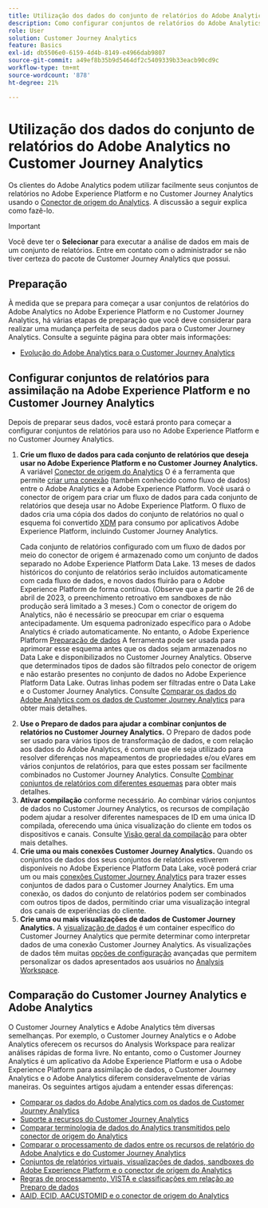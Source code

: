 ```yaml
---
title: Utilização dos dados do conjunto de relatórios do Adobe Analytics no Customer Journey Analytics
description: Como configurar conjuntos de relatórios do Adobe Analytics para assimilação no Adobe Experience Platform e no Customer Journey Analytics
role: User
solution: Customer Journey Analytics
feature: Basics
exl-id: db5506e0-6159-4d4b-8149-e4966dab9807
source-git-commit: a49ef8b35b9d5464df2c5409339b33eacb90cd9c
workflow-type: tm+mt
source-wordcount: '878'
ht-degree: 21%

---
```


# Utilização dos dados do conjunto de relatórios do Adobe Analytics no Customer Journey Analytics

Os clientes do Adobe Analytics podem utilizar facilmente seus conjuntos de relatórios no Adobe Experience Platform e no Customer Journey Analytics usando o [Conector de origem do Analytics](https://experienceleague.adobe.com/docs/experience-platform/sources/connectors/adobe-applications/analytics.html?lang=pt-BR). A discussão a seguir explica como fazê-lo.

>[!IMPORTANT]
>
>Você deve ter o **Selecionar** para executar a análise de dados em mais de um conjunto de relatórios. Entre em contato com o administrador se não tiver certeza do pacote de Customer Journey Analytics que possui.&#x200B;

## Preparação

À medida que se prepara para começar a usar conjuntos de relatórios do Adobe Analytics no Adobe Experience Platform e no Customer Journey Analytics, há várias etapas de preparação que você deve considerar para realizar uma mudança perfeita de seus dados para o Customer Journey Analytics. Consulte a seguinte página para obter mais informações:

* [Evolução do Adobe Analytics para o Customer Journey Analytics](/help/getting-started/aa-to-cja.md)

## Configurar conjuntos de relatórios para assimilação na Adobe Experience Platform e no Customer Journey Analytics

Depois de preparar seus dados, você estará pronto para começar a configurar conjuntos de relatórios para uso no Adobe Experience Platform e no Customer Journey Analytics.

1. **Crie um fluxo de dados para cada conjunto de relatórios que deseja usar no Adobe Experience Platform e no Customer Journey Analytics.** A variável [Conector de origem do Analytics](https://experienceleague.adobe.com/docs/experience-platform/sources/connectors/adobe-applications/analytics.html?lang=pt-BR) O é a ferramenta que permite [criar uma conexão](/help/connections/create-connection.md) (também conhecido como fluxo de dados) entre o Adobe Analytics e a Adobe Experience Platform. Você usará o conector de origem para criar um fluxo de dados para cada conjunto de relatórios que deseja usar no Adobe Experience Platform. O fluxo de dados cria uma cópia dos dados do conjunto de relatórios no qual o esquema foi convertido  [XDM](https://experienceleague.adobe.com/docs/platform-learn/tutorials/schemas/schemas-and-experience-data-model.html?lang=pt-BR) para consumo por aplicativos Adobe Experience Platform, incluindo Customer Journey Analytics.<p>Cada conjunto de relatórios configurado com um fluxo de dados por meio do conector de origem é armazenado como um conjunto de dados separado no Adobe Experience Platform Data Lake. 13 meses de dados históricos do conjunto de relatórios serão incluídos automaticamente com cada fluxo de dados, e novos dados fluirão para o Adobe Experience Platform de forma contínua. (Observe que a partir de 26 de abril de 2023, o preenchimento retroativo em sandboxes de não produção será limitado a 3 meses.) Com o conector de origem do Analytics, não é necessário se preocupar em criar o esquema antecipadamente. Um esquema padronizado específico para o Adobe Analytics é criado automaticamente. No entanto, o Adobe Experience Platform [Preparação de dados](https://experienceleague.adobe.com/docs/experience-platform/data-prep/home.html?lang=pt-BR) A ferramenta pode ser usada para aprimorar esse esquema antes que os dados sejam armazenados no Data Lake e disponibilizados no Customer Journey Analytics. Observe que determinados tipos de dados são filtrados pelo conector de origem e não estarão presentes no conjunto de dados no Adobe Experience Platform Data Lake. Outras linhas podem ser filtradas entre o Data Lake e o Customer Journey Analytics. Consulte [Comparar os dados do Adobe Analytics com os dados de Customer Journey Analytics](/help/troubleshooting/compare.md) para obter mais detalhes.
1. **Use o Preparo de dados para ajudar a combinar conjuntos de relatórios no Customer Journey Analytics.** O Preparo de dados pode ser usado para vários tipos de transformação de dados, e com relação aos dados do Adobe Analytics, é comum que ele seja utilizado para resolver diferenças nos mapeamentos de propriedades e/ou eVares em vários conjuntos de relatórios, para que estes possam ser facilmente combinados no Customer Journey Analytics. Consulte [Combinar conjuntos de relatórios com diferentes esquemas](/help/use-cases/aa-data/combine-report-suites.md) para obter mais detalhes.
1. **Ativar compilação** conforme necessário. Ao combinar vários conjuntos de dados no Customer Journey Analytics, os recursos de compilação podem ajudar a resolver diferentes namespaces de ID em uma única ID compilada, oferecendo uma única visualização do cliente em todos os dispositivos e canais. Consulte [Visão geral da compilação](../../stitching/overview.md) para obter mais detalhes.
1. **Crie uma ou mais conexões Customer Journey Analytics.** Quando os conjuntos de dados dos seus conjuntos de relatórios estiverem disponíveis no Adobe Experience Platform Data Lake, você poderá criar um ou mais [conexões Customer Journey Analytics](/help/connections/overview.md) para trazer esses conjuntos de dados para o Customer Journey Analytics. Em uma conexão, os dados do conjunto de relatórios podem ser combinados com outros tipos de dados, permitindo criar uma visualização integral dos canais de experiências do cliente.
1. **Crie uma ou mais visualizações de dados de Customer Journey Analytics.** A [visualização de dados](/help/data-views/data-views.md) é um container específico do Customer Journey Analytics que permite determinar como interpretar dados de uma conexão Customer Journey Analytics. As visualizações de dados têm muitas [opções de configuração](/help/data-views/create-dataview.md) avançadas que permitem personalizar os dados apresentados aos usuários no [Analysis Workspace](/help/analysis-workspace/home.md).

## Comparação do Customer Journey Analytics e Adobe Analytics

O Customer Journey Analytics e Adobe Analytics têm diversas semelhanças. Por exemplo, o Customer Journey Analytics e o Adobe Analytics oferecem os recursos do Analysis Workspace para realizar análises rápidas de forma livre. No entanto, como o Customer Journey Analytics é um aplicativo da Adobe Experience Platform e usa o Adobe Experience Platform para assimilação de dados, o Customer Journey Analytics e o Adobe Analytics diferem consideravelmente de várias maneiras. Os seguintes artigos ajudam a entender essas diferenças:

* [Comparar os dados do Adobe Analytics com os dados de Customer Journey Analytics](/help/troubleshooting/compare.md)
* [Suporte a recursos do Customer Journey Analytics](/help/getting-started/aa-vs-cja/cja-aa.md)
* [Comparar terminologia de dados do Analytics transmitidos pelo conector de origem do Analytics](/help/getting-started/aa-vs-cja/terminology.md)
* [Comparar o processamento de dados entre os recursos de relatório do Adobe Analytics e do Customer Journey Analytics](/help/getting-started/aa-vs-cja/data-processing-comparisons.md)
* [Conjuntos de relatórios virtuais, visualizações de dados, sandboxes do Adobe Experience Platform e o conector de origem do Analytics](/help/getting-started/aa-vs-cja/vrs-dataview-sandbox-adc.md)
* [Regras de processamento, VISTA e classificações em relação ao Preparo de dados](/help/getting-started/aa-vs-cja/pr-vista-dataprep.md)
* [AAID, ECID, AACUSTOMID e o conector de origem do Analytics](/help/getting-started/aa-vs-cja/aaid-ecid-adc.md)
